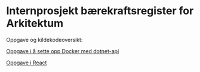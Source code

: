 # Internprosjekt bærekraftsregister for Arkitektum

Oppgave og kildekodeoversikt:

[Oppgave i å sette opp Docker med dotnet-api](https://github.com/Arkitektum/Internprosjekt_docker_containerisering/tree/main/Internprosjekt_docker_containerisering)

[Oppgave i React](https://github.com/Arkitektum/Internprosjekt_docker_containerisering/tree/main/Internprosjekt_frontend_docker_compose)
